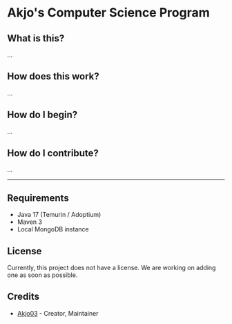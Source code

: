 # Akjo's Computer Science Program

## What is this?

...

## How does this work?

...

## How do I begin?

...

## How do I contribute?

...

---

## Requirements

- Java 17 (Temurin / Adoptium)
- Maven 3
- Local MongoDB instance

## License

Currently, this project does not have a license. We are working on adding one as soon as possible.

## Credits

- [Akjo03](https://github.com/Akjo03) - Creator, Maintainer

